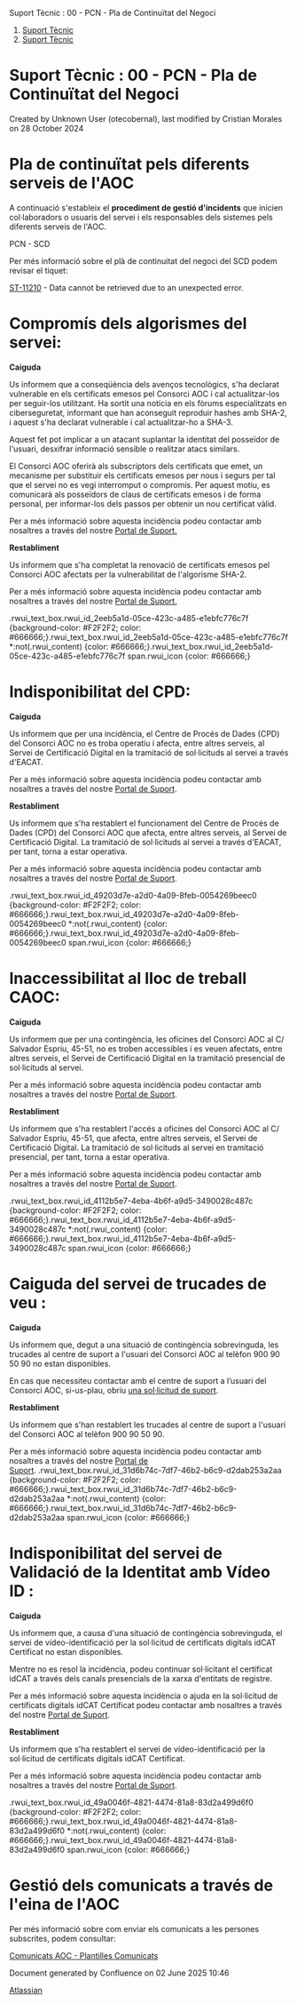 Suport Tècnic : 00 - PCN - Pla de Continuïtat del Negoci  

1.  [Suport Tècnic](index.html)
2.  [Suport Tècnic](13893782.html)

Suport Tècnic : 00 - PCN - Pla de Continuïtat del Negoci
========================================================

Created by Unknown User (otecobernal), last modified by Cristian Morales on 28 October 2024

Pla de continuïtat pels diferents serveis de l'AOC
==================================================

A continuació s'estableix el **procediment de gestió d'incidents** que inicien col·laboradors o usuaris del servei i els responsables dels sistemes pels diferents serveis de l'AOC.

  

PCN - SCD

Per més informació sobre el plà de continuitat del negoci del SCD podem revisar el tiquet:

[ST-11210](https://contacte.aoc.cat/browse/ST-11210?src=confmacro) - Data cannot be retrieved due to an unexpected error.

Compromís dels algorismes del servei:
=====================================

**Caiguda**

Us informem que a conseqüència dels avenços tecnològics, s'ha declarat vulnerable en els certificats emesos pel Consorci AOC i cal actualitzar-los per seguir-los utilitzant. Ha sortit una notícia en els fòrums especialitzats en ciberseguretat, informant que han aconseguit reproduir hashes amb SHA-2, i aquest s'ha declarat vulnerable i cal actualitzar-ho a SHA-3.  
  
Aquest fet pot implicar a un atacant suplantar la identitat del posseïdor de l'usuari, desxifrar informació sensible o realitzar atacs similars.  
  
El Consorci AOC oferirà als subscriptors dels certificats que emet, un mecanisme per substituir els certificats emesos per nous i segurs per tal que el servei no es vegi interromput o compromís. Per aquest motiu, es comunicarà als posseïdors de claus de certificats emesos i de forma personal, per informar-los dels passos per obtenir un nou certificat vàlid.  
  
Per a més informació sobre aquesta incidència podeu contactar amb nosaltres a través del nostre [Portal de Suport.](https://suport.aoc.cat/hc/ca/requests/new)

**Restabliment**

Us informem que s'ha completat la renovació de certificats emesos pel Consorci AOC afectats per la vulnerabilitat de l'algorisme SHA-2.  
  
Per a més informació sobre aquesta incidència podeu contactar amb nosaltres a través del nostre [Portal de Suport.](https://suport.aoc.cat/hc/ca/requests/new)

.rwui\_text\_box.rwui\_id\_2eeb5a1d-05ce-423c-a485-e1ebfc776c7f {background-color: #F2F2F2; color: #666666;}.rwui\_text\_box.rwui\_id\_2eeb5a1d-05ce-423c-a485-e1ebfc776c7f \*:not(.rwui\_content) {color: #666666;}.rwui\_text\_box.rwui\_id\_2eeb5a1d-05ce-423c-a485-e1ebfc776c7f span.rwui\_icon {color: #666666;}

Indisponibilitat del CPD:
=========================

**Caiguda**

Us informem que per una incidència, el Centre de Procés de Dades (CPD) del Consorci AOC no es troba operatiu i afecta, entre altres serveis, al Servei de Certificació Digital en la tramitació de sol·licituds al servei a través d'EACAT.  
  
Per a més informació sobre aquesta incidència podeu contactar amb nosaltres a través del nostre [Portal de Suport](https://suport.aoc.cat/hc/ca/requests/new).

**Restabliment**

Us informem que s'ha restablert el funcionament del Centre de Procés de Dades (CPD) del Consorci AOC que afecta, entre altres serveis, al Servei de Certificació Digital. La tramitació de sol·licituds al servei a través d'EACAT, per tant, torna a estar operativa.  
  
Per a més informació sobre aquesta incidència podeu contactar amb nosaltres a través del nostre [Portal de Suport](https://suport.aoc.cat/hc/ca/requests/new).

.rwui\_text\_box.rwui\_id\_49203d7e-a2d0-4a09-8feb-0054269beec0 {background-color: #F2F2F2; color: #666666;}.rwui\_text\_box.rwui\_id\_49203d7e-a2d0-4a09-8feb-0054269beec0 \*:not(.rwui\_content) {color: #666666;}.rwui\_text\_box.rwui\_id\_49203d7e-a2d0-4a09-8feb-0054269beec0 span.rwui\_icon {color: #666666;}

Inaccessibilitat al lloc de treball CAOC:
=========================================

**Caiguda**

Us informem que per una contingència, les oficines del Consorci AOC al C/ Salvador Espriu, 45-51, no es troben accessibles i es veuen afectats, entre altres serveis, el Servei de Certificació Digital en la tramitació presencial de sol·licituds al servei.  
  
Per a més informació sobre aquesta incidència podeu contactar amb nosaltres a través del nostre [Portal de Suport](https://suport.aoc.cat/hc/ca/requests/new).

**Restabliment**

Us informem que s'ha restablert l'accés a oficines del Consorci AOC al C/ Salvador Espriu, 45-51, que afecta, entre altres serveis, el Servei de Certificació Digital. La tramitació de sol·licituds al servei en tramitació presencial, per tant, torna a estar operativa.  
  
Per a més informació sobre aquesta incidència podeu contactar amb nosaltres a través del nostre [Portal de Suport](https://suport.aoc.cat/hc/ca/requests/new).

.rwui\_text\_box.rwui\_id\_4112b5e7-4eba-4b6f-a9d5-3490028c487c {background-color: #F2F2F2; color: #666666;}.rwui\_text\_box.rwui\_id\_4112b5e7-4eba-4b6f-a9d5-3490028c487c \*:not(.rwui\_content) {color: #666666;}.rwui\_text\_box.rwui\_id\_4112b5e7-4eba-4b6f-a9d5-3490028c487c span.rwui\_icon {color: #666666;}

Caiguda del servei de trucades de veu :
=======================================

**Caiguda**

Us informem que, degut a una situació de contingència sobrevinguda, les trucades al centre de suport a l'usuari del Consorci AOC al telèfon 900 90 50 90 no estan disponibles.  

En cas que necessiteu contactar amb el centre de suport a l’usuari del Consorci AOC, si-us-plau, obriu [una sol·licitud de suport](https://suport.aoc.cat/hc/ca/requests/new).

**Restabliment**

Us informem que s'han restablert les trucades al centre de suport a l'usuari del Consorci AOC al telèfon 900 90 50 90. 

Per a més informació sobre aquesta incidència podeu contactar amb nosaltres a través del nostre [Portal de Suport](https://suport.aoc.cat/hc/ca/requests/new). .rwui\_text\_box.rwui\_id\_31d6b74c-7df7-46b2-b6c9-d2dab253a2aa {background-color: #F2F2F2; color: #666666;}.rwui\_text\_box.rwui\_id\_31d6b74c-7df7-46b2-b6c9-d2dab253a2aa \*:not(.rwui\_content) {color: #666666;}.rwui\_text\_box.rwui\_id\_31d6b74c-7df7-46b2-b6c9-d2dab253a2aa span.rwui\_icon {color: #666666;}

Indisponibilitat del servei de Validació de la Identitat amb Vídeo ID :
=======================================================================

**Caiguda**

Us informem que, a causa d'una situació de contingència sobrevinguda, el servei de vídeo-identificació per la sol·licitud de certificats digitals idCAT Certificat no estan disponibles.

Mentre no es resol la incidència, podeu continuar sol·licitant el certificat idCAT a través dels canals presencials de la xarxa d'entitats de registre.

Per a més informació sobre aquesta incidència o ajuda en la sol·licitud de certificats digitals idCAT Certificat podeu contactar amb nosaltres a través del nostre [Portal de Suport](https://suport.aoc.cat/hc/ca/requests/new).

**Restabliment**

Us informem que s'ha restablert el servei de vídeo-identificació per la sol·licitud de certificats digitals idCAT Certificat.

Per a més informació sobre aquesta incidència podeu contactar amb nosaltres a través del nostre [Portal de Suport](https://suport.aoc.cat/hc/ca/requests/new).

.rwui\_text\_box.rwui\_id\_49a0046f-4821-4474-81a8-83d2a499d6f0 {background-color: #F2F2F2; color: #666666;}.rwui\_text\_box.rwui\_id\_49a0046f-4821-4474-81a8-83d2a499d6f0 \*:not(.rwui\_content) {color: #666666;}.rwui\_text\_box.rwui\_id\_49a0046f-4821-4474-81a8-83d2a499d6f0 span.rwui\_icon {color: #666666;}

Gestió dels comunicats a través de l'eina de l'AOC
==================================================

Per més informació sobre com enviar els comunicats a les persones subscrites, podem consultar:

[Comunicats AOC - Plantilles Comunicats](Comunicats-AOC---Plantilles-Comunicats_26313472.html)

Document generated by Confluence on 02 June 2025 10:46

[Atlassian](http://www.atlassian.com/)